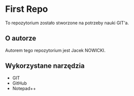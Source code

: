 # First Repo
To repozytorium zostało stworzone na potrzeby nauki GIT'a.

## O autorze
Autorem tego repozytorium jest Jacek NOWICKI.

## Wykorzystane narzędzia
- GIT
- GitHub
- Notepad++
